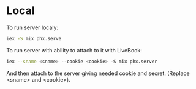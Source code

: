 # Local

To run server localy:
```bash
iex -S mix phx.serve
```

To run server with ability to attach to it with LiveBook:

```bash
iex --sname <sname> --cookie <cookie> -S mix phx.server
```

And then attach to the server giving needed cookie and secret. (Replace \<sname\> and \<cookie\>).